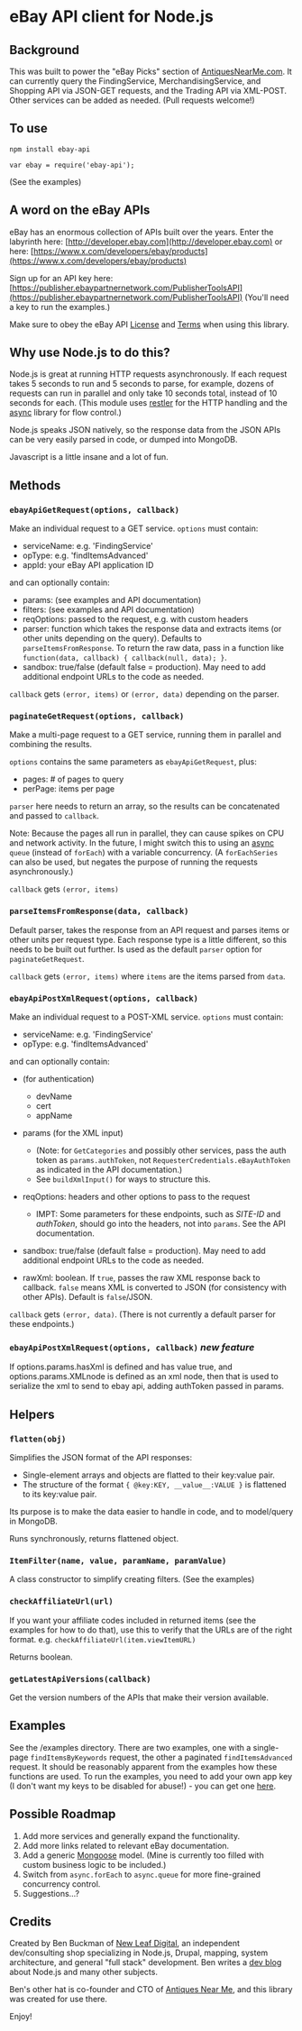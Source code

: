 eBay API client for Node.js
===============

## Background

This was built to power the "eBay Picks" section of [AntiquesNearMe.com](http://antiquesnearme.com). It can currently query the FindingService, MerchandisingService, and Shopping API via JSON-GET requests, and the Trading API via XML-POST. Other services can be added as needed. (Pull requests welcome!)

## To use

`npm install ebay-api`

`var ebay = require('ebay-api');`

(See the examples)


## A word on the eBay APIs

eBay has an enormous collection of APIs built over the years. Enter the labyrinth here: [http://developer.ebay.com](http://developer.ebay.com) or here: [https://www.x.com/developers/ebay/products](https://www.x.com/developers/ebay/products)

Sign up for an API key here: [https://publisher.ebaypartnernetwork.com/PublisherToolsAPI](https://publisher.ebaypartnernetwork.com/PublisherToolsAPI)
(You'll need a key to run the examples.)

Make sure to obey the eBay API [License](http://developer.ebay.com/join/licenses/individual/) and [Terms](https://www.x.com/developers/ebay/programs/affiliates/terms) when using this library.


## Why use Node.js to do this?

Node.js is great at running HTTP requests asynchronously. If each request takes 5 seconds to run and 5 seconds to parse, for example, dozens of requests can run in parallel and only take 10 seconds total, instead of 10 seconds for each. (This module uses [restler](https://github.com/danwrong/restler) for the HTTP handling and the [async](https://github.com/caolan/async) library for flow control.)

Node.js speaks JSON natively, so the response data from the JSON APIs can be very easily parsed in code, or dumped into MongoDB.

Javascript is a little insane and a lot of fun.


## Methods

### `ebayApiGetRequest(options, callback)`

Make an individual request to a GET service.
`options` must contain:

- serviceName: e.g. 'FindingService'
- opType: e.g. 'findItemsAdvanced'
- appId: your eBay API application ID

and can optionally contain:

- params: (see examples and API documentation)
- filters: (see examples and API documentation)
- reqOptions: passed to the request, e.g. with custom headers
- parser: function which takes the response data and extracts items (or other units depending on the query). Defaults to `parseItemsFromResponse`. To return the raw data, pass in a function like `function(data, callback) { callback(null, data); }`.
- sandbox: true/false (default false = production). May need to add additional endpoint URLs to the code as needed.

`callback` gets `(error, items)` or `(error, data)` depending on the parser.


### `paginateGetRequest(options, callback)`

Make a multi-page request to a GET service, running them in parallel and combining the results.

`options` contains the same parameters as `ebayApiGetRequest`, plus:

- pages: # of pages to query
- perPage: items per page

`parser` here needs to return an array, so the results can be concatenated and passed to `callback`.

Note: Because the pages all run in parallel, they can cause spikes on CPU and network activity. In the future, I might switch this to using an [async](https://github.com/caolan/async) `queue` (instead of `forEach`) with a variable concurrency. (A `forEachSeries` can also be used, but negates the purpose of running the requests asynchronously.)

`callback` gets `(error, items)`


### `parseItemsFromResponse(data, callback)`

Default parser, takes the response from an API request and parses items or other units per request type.
Each response type is a little different, so this needs to be built out further.
Is used as the default `parser` option for `paginateGetRequest`.

`callback` gets `(error, items)` where `items` are the items parsed from `data`.


### `ebayApiPostXmlRequest(options, callback)`

Make an individual request to a POST-XML service.
`options` must contain:

- serviceName: e.g. 'FindingService'
- opType: e.g. 'findItemsAdvanced'

and can optionally contain:

- (for authentication)
  - devName
  - cert
  - appName

- params (for the XML input)
  - (Note: for `GetCategories` and possibly other services, pass the auth token as `params.authToken`, not `RequesterCredentials.eBayAuthToken` as indicated in the API documentation.)
  - See `buildXmlInput()` for ways to structure this.

- reqOptions: headers and other options to pass to the request
  - IMPT: Some parameters for these endpoints, such as _SITE-ID_ and _authToken_, should go into the headers, not into `params`. See the API documentation.
- sandbox: true/false (default false = production). May need to add additional endpoint URLs to the code as needed.
- rawXml: boolean. If `true`, passes the raw XML response back to callback. `false` means XML is converted to JSON (for consistency with other APIs). Default is `false`/JSON.

`callback` gets `(error, data)`. (There is not currently a default parser for these endpoints.)

### `ebayApiPostXmlRequest(options, callback)` *new feature*

If options.params.hasXml is defined and has value true, and options.params.XMLnode is defined as an xml node, then that is used to serialize the xml to send to ebay api, adding authToken passed in params.


## Helpers

### `flatten(obj)`

Simplifies the JSON format of the API responses:

- Single-element arrays and objects are flatted to their key:value pair.
- The structure of the format `{ @key:KEY, __value__:VALUE }` is flattened to its key:value pair.

Its purpose is to make the data easier to handle in code, and to model/query in MongoDB.

Runs synchronously, returns flattened object.


### `ItemFilter(name, value, paramName, paramValue)`

A class constructor to simplify creating filters. (See the examples)


### `checkAffiliateUrl(url)`

If you want your affiliate codes included in returned items (see the examples for how to do that), use this to verify that the URLs are of the right format.
e.g. `checkAffiliateUrl(item.viewItemURL)`

Returns boolean.


### `getLatestApiVersions(callback)`

Get the version numbers of the APIs that make their version available.


## Examples

See the /examples directory. There are two examples, one with a single-page `findItemsByKeywords` request, the other a paginated `findItemsAdvanced` request. It should be reasonably apparent from the examples how these functions are used.
To run the examples, you need to add your own app key (I don't want my keys to be disabled for abuse!) - you can get one [here](https://publisher.ebaypartnernetwork.com/PublisherToolsAPI).


## Possible Roadmap

1. Add more services and generally expand the functionality.
2. Add more links related to relevant eBay documentation.
3. Add a generic [Mongoose](http://mongoosejs.com) model. (Mine is currently too filled with custom business logic to be included.)
4. Switch from `async.forEach` to `async.queue` for more fine-grained concurrency control.
5. Suggestions...?


## Credits

Created by Ben Buckman of [New Leaf Digital](http://newleafdigital.com), an independent dev/consulting shop specializing in Node.js, Drupal, mapping, system architecture, and general "full stack" development. Ben writes a [dev blog](http://benbuckman.net) about Node.js and many other subjects.

Ben's other hat is co-founder and CTO of [Antiques Near Me](http://antiquesnearme.com), and this library was created for use there.

Enjoy!

